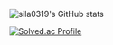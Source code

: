 ![sila0319's GitHub stats](https://github-readme-stats.vercel.app/api?username=K-Junyyy&show_icons=true&theme=dark)   


[![Solved.ac Profile](http://mazassumnida.wtf/api/generate_badge?boj=sila0319)](https://solved.ac/sila0319)








